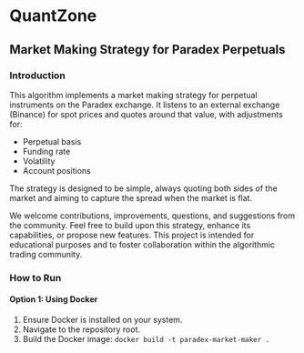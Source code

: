 # QuantZone

## Market Making Strategy for Paradex Perpetuals

### Introduction

This algorithm implements a market making strategy for perpetual instruments on the Paradex exchange. It listens to an external exchange (Binance) for spot prices and quotes around that value, with adjustments for:

- Perpetual basis
- Funding rate
- Volatility
- Account positions

The strategy is designed to be simple, always quoting both sides of the market and aiming to capture the spread when the market is flat.

We welcome contributions, improvements, questions, and suggestions from the community. Feel free to build upon this strategy, enhance its capabilities, or propose new features. This project is intended for educational purposes and to foster collaboration within the algorithmic trading community.

### How to Run

#### Option 1: Using Docker

1. Ensure Docker is installed on your system.
2. Navigate to the repository root.
3. Build the Docker image:
```docker build -t paradex-market-maker .```

